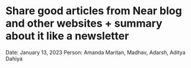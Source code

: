 # Share good articles from Near blog and other websites + summary about it like a newsletter

Date: January 13, 2023
Person: Amanda Maritan, Madhav, Adarsh, Aditya Dahiya